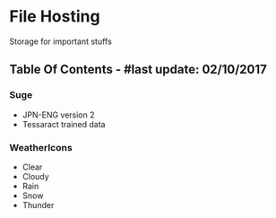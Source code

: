 # File Hosting

Storage for important stuffs

## Table Of Contents - #last update: 02/10/2017

### Suge

- JPN-ENG version 2
- Tessaract trained data

### WeatherIcons

- Clear
- Cloudy
- Rain
- Snow
- Thunder
